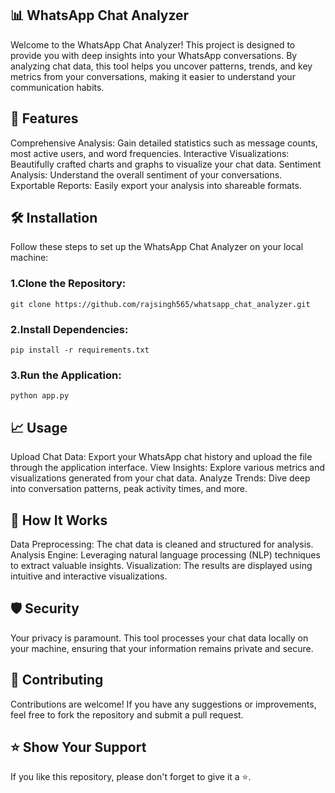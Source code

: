 ## 📊 WhatsApp Chat Analyzer
Welcome to the WhatsApp Chat Analyzer! This project is designed to provide you with deep insights into your WhatsApp conversations. By analyzing chat data, this tool helps you uncover patterns, trends, and key metrics from your conversations, making it easier to understand your communication habits.

## 🚀 Features
Comprehensive Analysis: Gain detailed statistics such as message counts, most active users, and word frequencies.
Interactive Visualizations: Beautifully crafted charts and graphs to visualize your chat data.
Sentiment Analysis: Understand the overall sentiment of your conversations.
Exportable Reports: Easily export your analysis into shareable formats.

## 🛠️ Installation
Follow these steps to set up the WhatsApp Chat Analyzer on your local machine:

### 1.Clone the Repository:
```
git clone https://github.com/rajsingh565/whatsapp_chat_analyzer.git
```

### 2.Install Dependencies:
```
pip install -r requirements.txt
```

### 3.Run the Application:
  ```
python app.py
```

## 📈 Usage
Upload Chat Data: Export your WhatsApp chat history and upload the file through the application interface.
View Insights: Explore various metrics and visualizations generated from your chat data.
Analyze Trends: Dive deep into conversation patterns, peak activity times, and more.

## 🧠 How It Works
Data Preprocessing: The chat data is cleaned and structured for analysis.
Analysis Engine: Leveraging natural language processing (NLP) techniques to extract valuable insights.
Visualization: The results are displayed using intuitive and interactive visualizations.

## 🛡️ Security
Your privacy is paramount. This tool processes your chat data locally on your machine, ensuring that your information remains private and secure.

## 🤝 Contributing
  Contributions are welcome! If you have any suggestions or improvements, feel free to fork the repository and submit a pull request.

## ⭐ Show Your Support

If you like this repository, please don't forget to give it a ⭐.

